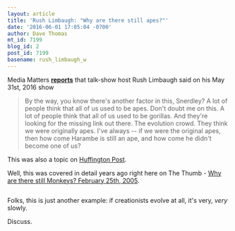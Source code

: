 ```yaml
---
layout: article
title: 'Rush Limbaugh: "Why are there still apes?"'
date: '2016-06-01 17:05:04 -0700'
author: Dave Thomas
mt_id: 7199
blog_id: 2
post_id: 7199
basename: rush_limbaugh_w
---
```

Media Matters [**reports**](http://mediamatters.org/video/2016/05/31/rush-limbaugh-baffled-evolution/210639) that talk-show host Rush Limbaugh said on his May 31st, 2016 show


> By the way, you know there's another factor in this, Snerdley? A lot of people think that all of us used to be apes. Don't doubt me on this. A lot of people think that all of us used to be gorillas. And they're looking for the missing link out there. The evolution crowd. They think we were originally apes. I've always -- if we were the original apes, then how come Harambe is still an ape, and how come he didn't become one of us?

This was also a topic on [Huffington Post](http://www.huffingtonpost.com/entry/rush-limbaugh-gorillas-evolution_us_574e5de6e4b0757eaeb10be0).

Well, this was covered in detail years ago right here on The Thumb - [Why are there still Monkeys? February 25th, 2005](http://www.pandasthumb.org/archives/2005/02/why-are-there-s.html).

<p><img src="http://www.nmsr.org/torte.JPG" alt="" /></p>

Folks, this is just another example: if creationists evolve at all, it's very, _very_ slowly.

Discuss.
